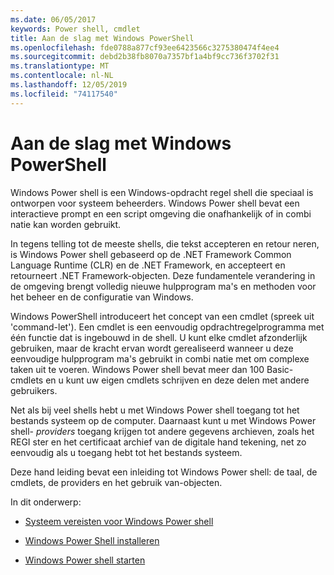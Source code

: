 ```yaml
---
ms.date: 06/05/2017
keywords: Power shell, cmdlet
title: Aan de slag met Windows PowerShell
ms.openlocfilehash: fde0788a877cf93ee6423566c3275380474f4ee4
ms.sourcegitcommit: debd2b38fb8070a7357bf1a4bf9cc736f3702f31
ms.translationtype: MT
ms.contentlocale: nl-NL
ms.lasthandoff: 12/05/2019
ms.locfileid: "74117540"
---
```

# <a name="getting-started-with-windows-powershell"></a>Aan de slag met Windows PowerShell
Windows Power shell is een Windows-opdracht regel shell die speciaal is ontworpen voor systeem beheerders. Windows Power shell bevat een interactieve prompt en een script omgeving die onafhankelijk of in combi natie kan worden gebruikt.

In tegens telling tot de meeste shells, die tekst accepteren en retour neren, is Windows Power shell gebaseerd op de .NET Framework Common Language Runtime (CLR) en de .NET Framework, en accepteert en retourneert .NET Framework-objecten. Deze fundamentele verandering in de omgeving brengt volledig nieuwe hulpprogram ma's en methoden voor het beheer en de configuratie van Windows.

Windows PowerShell introduceert het concept van een cmdlet (spreek uit 'command-let'). Een cmdlet is een eenvoudig opdrachtregelprogramma met één functie dat is ingebouwd in de shell. U kunt elke cmdlet afzonderlijk gebruiken, maar de kracht ervan wordt gerealiseerd wanneer u deze eenvoudige hulpprogram ma's gebruikt in combi natie met om complexe taken uit te voeren. Windows Power shell bevat meer dan 100 Basic-cmdlets en u kunt uw eigen cmdlets schrijven en deze delen met andere gebruikers.

Net als bij veel shells hebt u met Windows Power shell toegang tot het bestands systeem op de computer. Daarnaast kunt u met Windows Power shell- *providers* toegang krijgen tot andere gegevens archieven, zoals het REGI ster en het certificaat archief van de digitale hand tekening, net zo eenvoudig als u toegang hebt tot het bestands systeem.

Deze hand leiding bevat een inleiding tot Windows Power shell: de taal, de cmdlets, de providers en het gebruik van-objecten.

In dit onderwerp:

- [Systeem vereisten voor Windows Power shell](../install/Windows-PowerShell-System-Requirements.md)

- [Windows Power Shell installeren](../install/Installing-Windows-PowerShell.md)

- [Windows Power shell starten](Starting-Windows-PowerShell.md)

